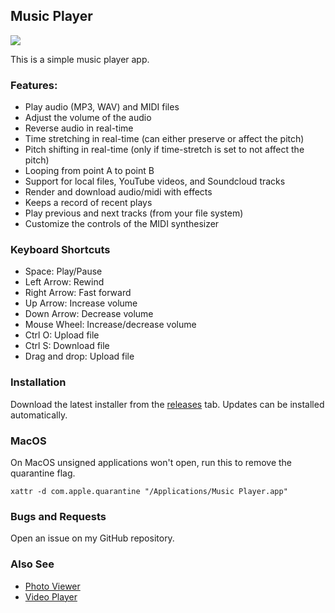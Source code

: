 ## Music Player
   
<img src="assets/images/readme.png">

This is a simple music player app.

### Features:
- Play audio (MP3, WAV) and MIDI files
- Adjust the volume of the audio
- Reverse audio in real-time
- Time stretching in real-time (can either preserve or affect the pitch)
- Pitch shifting in real-time (only if time-stretch is set to not affect the pitch)
- Looping from point A to point B
- Support for local files, YouTube videos, and Soundcloud tracks
- Render and download audio/midi with effects
- Keeps a record of recent plays
- Play previous and next tracks (from your file system)
- Customize the controls of the MIDI synthesizer

### Keyboard Shortcuts
- Space: Play/Pause
- Left Arrow: Rewind
- Right Arrow: Fast forward
- Up Arrow: Increase volume
- Down Arrow: Decrease volume
- Mouse Wheel: Increase/decrease volume
- Ctrl O: Upload file
- Ctrl S: Download file
- Drag and drop: Upload file

### Installation

Download the latest installer from the [releases](https://github.com/Moebytes/Music-Player/releases) tab. Updates can be installed automatically.

### MacOS

On MacOS unsigned applications won't open, run this to remove the quarantine flag.
```
xattr -d com.apple.quarantine "/Applications/Music Player.app"
```

### Bugs and Requests

Open an issue on my GitHub repository.

### Also See

- [Photo Viewer](https://github.com/Moebytes/Photo-Viewer)
- [Video Player](https://github.com/Moebytes/Video-Player)


